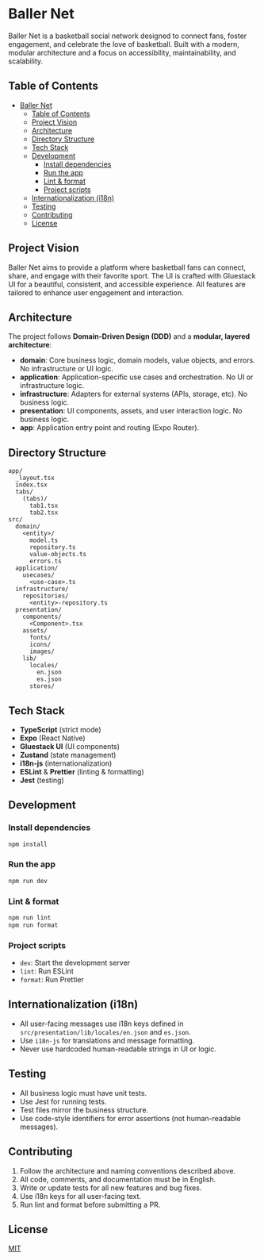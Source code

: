 # Baller Net

Baller Net is a basketball social network designed to connect fans, foster engagement, and celebrate the love of basketball. Built with a modern, modular architecture and a focus on accessibility, maintainability, and scalability.

## Table of Contents

- [Baller Net](#baller-net)
  - [Table of Contents](#table-of-contents)
  - [Project Vision](#project-vision)
  - [Architecture](#architecture)
  - [Directory Structure](#directory-structure)
  - [Tech Stack](#tech-stack)
  - [Development](#development)
    - [Install dependencies](#install-dependencies)
    - [Run the app](#run-the-app)
    - [Lint \& format](#lint--format)
    - [Project scripts](#project-scripts)
  - [Internationalization (i18n)](#internationalization-i18n)
  - [Testing](#testing)
  - [Contributing](#contributing)
  - [License](#license)

## Project Vision

Baller Net aims to provide a platform where basketball fans can connect, share, and engage with their favorite sport. The UI is crafted with Gluestack UI for a beautiful, consistent, and accessible experience. All features are tailored to enhance user engagement and interaction.

## Architecture

The project follows **Domain-Driven Design (DDD)** and a **modular, layered architecture**:

- **domain**: Core business logic, domain models, value objects, and errors. No infrastructure or UI logic.
- **application**: Application-specific use cases and orchestration. No UI or infrastructure logic.
- **infrastructure**: Adapters for external systems (APIs, storage, etc). No business logic.
- **presentation**: UI components, assets, and user interaction logic. No business logic.
- **app**: Application entry point and routing (Expo Router).

## Directory Structure

```
app/
  _layout.tsx
  index.tsx
  tabs/
    (tabs)/
      tab1.tsx
      tab2.tsx
src/
  domain/
    <entity>/
      model.ts
      repository.ts
      value-objects.ts
      errors.ts
  application/
    usecases/
      <use-case>.ts
  infrastructure/
    repositories/
      <entity>-repository.ts
  presentation/
    components/
      <Component>.tsx
    assets/
      fonts/
      icons/
      images/
    lib/
      locales/
        en.json
        es.json
      stores/
```

## Tech Stack

- **TypeScript** (strict mode)
- **Expo** (React Native)
- **Gluestack UI** (UI components)
- **Zustand** (state management)
- **i18n-js** (internationalization)
- **ESLint** & **Prettier** (linting & formatting)
- **Jest** (testing)

## Development

### Install dependencies

```bash
npm install
```

### Run the app

```bash
npm run dev
```

### Lint & format

```bash
npm run lint
npm run format
```

### Project scripts

- `dev`: Start the development server
- `lint`: Run ESLint
- `format`: Run Prettier

## Internationalization (i18n)

- All user-facing messages use i18n keys defined in `src/presentation/lib/locales/en.json` and `es.json`.
- Use `i18n-js` for translations and message formatting.
- Never use hardcoded human-readable strings in UI or logic.

## Testing

- All business logic must have unit tests.
- Use Jest for running tests.
- Test files mirror the business structure.
- Use code-style identifiers for error assertions (not human-readable messages).

## Contributing

1. Follow the architecture and naming conventions described above.
2. All code, comments, and documentation must be in English.
3. Write or update tests for all new features and bug fixes.
4. Use i18n keys for all user-facing text.
5. Run lint and format before submitting a PR.

## License

[MIT](LICENSE)
